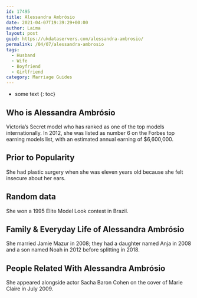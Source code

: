 ```yaml
---
id: 17495
title: Alessandra Ambrósio
date: 2021-04-07T19:39:29+00:00
author: Laima
layout: post
guid: https://ukdataservers.com/alessandra-ambrosio/
permalink: /04/07/alessandra-ambrosio
tags:
  - Husband
  - Wife
  - Boyfriend
  - Girlfriend
category: Marriage Guides
---
```


* some text
{: toc}


## Who is Alessandra Ambrósio
                  
                  
                  
Victoria&#8217;s Secret model who has ranked as one of the top models internationally. In 2012, she was listed as number 6 on the Forbes top earning models list, with an estimated annual earning of $6,600,000.
                  
              
            
              
            
                
                
                
## Prior to Popularity
                  
                  
                  
She had plastic surgery when she was eleven years old because she felt insecure about her ears.
                  
              
            
              
            
                
                
                
## Random data
                  
                  
                  
She won a 1995 Elite Model Look contest in Brazil.
                  
              
            
              
            
                
                
                
## Family & Everyday Life of Alessandra Ambrósio
                  
                  
                  
She married Jamie Mazur in 2008; they had a daughter named Anja in 2008 and a son named Noah in 2012 before splitting in 2018.
                  
              
            
              
            
                
                
                
## People Related With Alessandra Ambrósio
                  
                  
                  
She appeared alongside actor Sacha Baron Cohen on the cover of Marie Claire in July 2009.
                  
              
            
              
            
                
              
            
              
              
            
            
              
            
          
          
          